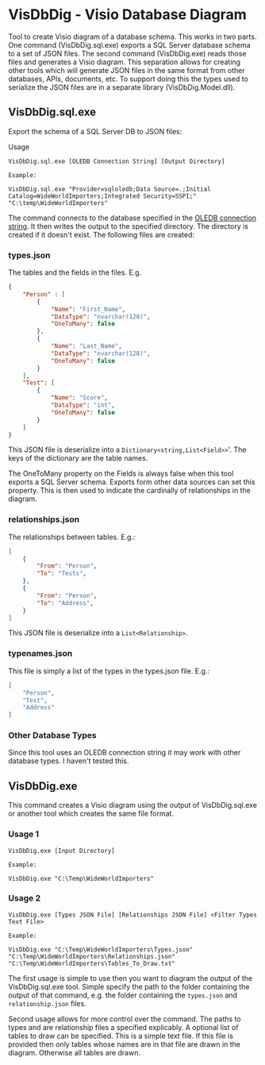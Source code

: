 # VisDbDig - Visio Database Diagram

Tool to create Visio diagram of a database schema. This works in two parts. One command (VisDbDig.sql.exe) exports a SQL Server database schema to a set of JSON files. The second command (VisDbDig.exe) reads those files and generates a Visio diagram. This separation allows for creating other tools which will generate JSON files in the same format from other databases, APIs, documents, etc. To support doing this the types used to serialize the JSON files are in a separate library (VisDbDig.Model.dll).

## VisDbDig.sql.exe

Export the schema of a SQL Server DB to JSON files:

Usage

```
VisDbDig.sql.exe [OLEDB Connection String] [Output Directory]

Example:

VisDbDig.sql.exe "Provider=sqloledb;Data Source=.;Initial Catalog=WideWorldImporters;Integrated Security=SSPI;" "C:\temp\WideWorldImporters"
```

The command connects to the database specified in the [OLEDB connection string](https://docs.microsoft.com/en-us/dotnet/framework/data/adonet/connection-string-syntax). It then writes the output to the specified directory. The directory is created if it doesn't exist. The following files are created:

### types.json

The tables and the fields in the files. E.g.

```json
{
    "Person" : [
        {
            "Name": "First_Name",
            "DataType": "nvarchar(128)",
            "OneToMany": false
        },
        {
            "Name": "Last_Name",
            "DataType": "nvarchar(128)",
            "OneToMany": false
        }
    ],
    "Test": [
        {
            "Name": "Score",
            "DataType": "int",
            "OneToMany": false
        }
    ]
}
```
This JSON file is deserialize into a `Dictionary<string,List<Field>>`'. The keys of the dictionary are the table names.

The OneToMany property on the Fields is always false when this tool exports a SQL Server schema. Exports form other data sources can set this property. This is then used to indicate the cardinally of relationships in the diagram.

### relationships.json

The relationships between tables. E.g.:

```json
[
    {
        "From": "Person",
        "To": "Tests",
    },
    {
        "From": "Person",
        "To": "Address",
    }
]
```

This JSON file is deserialize into a `List<Relationship>`.

### typenames.json

This file is simply a list of the types in the types.json file. E.g.:

```json
[
    "Person",
    "Test",
    "Address"
]
```

### Other Database Types

Since this tool uses an OLEDB connection string it may work with other database types. I haven't tested this.

## VisDbDig.exe

This command creates a Visio diagram using the output of VisDbDig.sql.exe or another tool which creates the same file format.

### Usage 1
```
VisDbDig.exe [Input Directory]

Example:

VisDbDig.exe "C:\Temp\WideWorldImporters"
```

### Usage 2
```
VisDbDig.exe [Types JSON File] [Relationships JSON File] <Filter Types Text File>

Example:

VisDbDig.exe "C:\Temp\WideWorldImporters\Types.json" "C:\Temp\WideWorldImporters\Relationships.json" "C:\Temp\WideWorldImporters\Tables_To_Draw.txt"
```

The first usage is simple to use then you want to diagram the output of the VisDbDig.sql.exe tool. Simple specify the path to the folder containing the output of that command, e.g. the folder containing the `types.json` and `relationship.json` files.

Second usage allows for more control over the command. The paths to types and are relationship files a specified explicably. A optional list of tables to draw can be specified. This is a simple text file. If this file is provided then only tables whose names are in that file are drawn in the diagram. Otherwise all tables are drawn.

